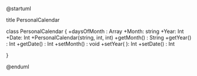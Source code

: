 @startuml

title PersonalCalendar


class PersonalCalendar {
  +daysOfMonth : Array<Day>
  +Month: string
  +Year: Int
  +Date: Int
  +PersonalCalendar(string, int, int)
  +getMonth() : String
  +getYear() : Int
  +getDate() : Int
  +setMonth() : void
  +setYear( ): Int
  +setDate() : Int

}

@enduml

